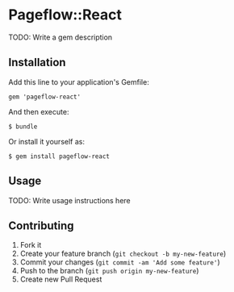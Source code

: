# Pageflow::React

TODO: Write a gem description

## Installation

Add this line to your application's Gemfile:

    gem 'pageflow-react'

And then execute:

    $ bundle

Or install it yourself as:

    $ gem install pageflow-react

## Usage

TODO: Write usage instructions here

## Contributing

1. Fork it
2. Create your feature branch (`git checkout -b my-new-feature`)
3. Commit your changes (`git commit -am 'Add some feature'`)
4. Push to the branch (`git push origin my-new-feature`)
5. Create new Pull Request
